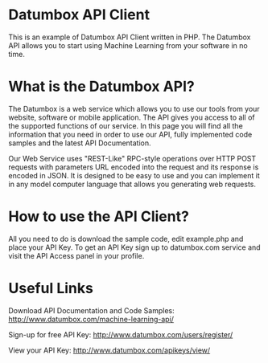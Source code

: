 Datumbox API Client
===================

This is an example of Datumbox API Client written in PHP. The Datumbox API allows you to start using Machine Learning from your software in no time.

What is the Datumbox API?
=======================

The Datumbox is a web service which allows you to use our tools from your website, software or mobile application. The API gives you access to all of the supported functions of our service. In this page you will find all the information that you need in order to use our API, fully implemented code samples and the latest API Documentation.

Our Web Service uses "REST-Like" RPC-style operations over HTTP POST requests with parameters URL encoded into the request and its response is encoded in JSON. It is designed to be easy to use and you can implement it in any model computer language that allows you generating web requests.

How to use the API Client?
=======================

All you need to do is download the sample code, edit example.php and place your API Key. To get an API Key sign up to datumbox.com service and visit the API Access panel in your profile.

Useful Links
============

Download API Documentation and Code Samples: http://www.datumbox.com/machine-learning-api/

Sign-up for free API Key: http://www.datumbox.com/users/register/

View your API Key: http://www.datumbox.com/apikeys/view/

